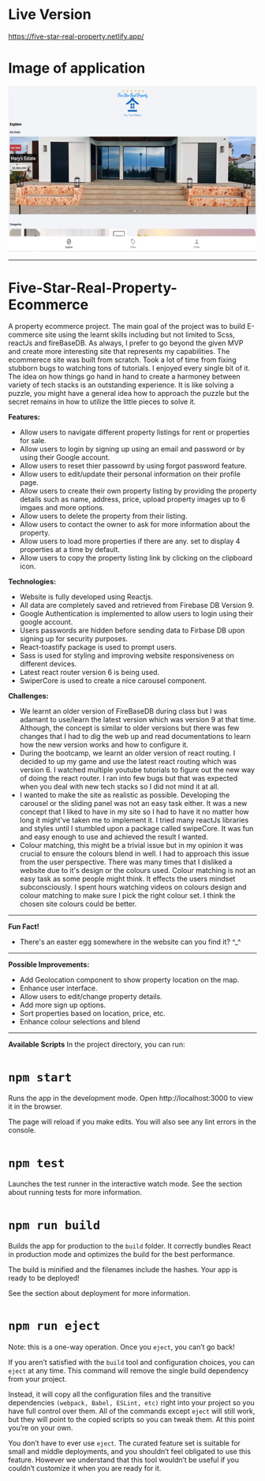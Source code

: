# Live Version 
https://five-star-real-property.netlify.app/

# Image of application
![alt text](https://github.com/jedhabush/Five-Star-Real-Property-Ecommerce/blob/main/ecomIMG.png)


------------
# Five-Star-Real-Property-Ecommerce
A property ecommerce project. The main goal of the project was to build E-commerce site using the learnt skills including but not limited to Scss, reactJs and fireBaseDB. As always, I prefer to go beyond the given MVP and create more interesting site that represents my capabilities. The ecommerece site was built from scratch. Took a lot of time from fixing stubborn bugs to watching tons of tutorials. I enjoyed every single bit of it. The idea on how things go hand in hand to create a harmoney between variety of tech stacks is an outstanding experience. It is like solving a puzzle, you might have a general idea how to approach the puzzle but the secret remains in how to utilize the little pieces to solve it.

**Features:**
- Allow users to navigate different property listings for rent or properties for sale. 
- Allow users to login by signing up using an email and password or by using their Google account.
- Allow users to reset thier passowrd by using forgot password feature.
- Allow users to edit/update their personal information on their profile page.
- Allow users to create their own property listing by providing the property details such as name, address, price, upload property images up to 6 imgaes and more options. 
- Allow users to delete the property from their listing.
- Allow users to contact the owner to ask for more information about the property.
- Allow users to load more properties if there are any. set to display 4 properties at a time by default.
- Allow users to copy the property listing link by clicking on the clipboard icon.

**Technologies:**
- Website is fully developed using Reactjs.
- All data are completely saved and retrieved from Firebase DB Version 9.
- Google Authentication is implemented to allow users to login using their google account.
- Users passwords are hidden before sending data to Firbase DB upon signing up for security purposes.
- React-toastify package is used to prompt users.
- Sass is used for styling and improving website responsiveness on different devices.
- Latest react router version 6 is being used.
- SwiperCore is used to create a nice carousel component.

**Challenges:**
- We learnt an older version of FireBaseDB during class but I was adamant to use/learn the latest version which was version 9 at that time. Although, the concept is similar to older versions but there was few changes that I had to dig the web up and read documentations to learn how the new version works and how to configure it.  
- During the bootcamp, we learnt an older version of react routing. I decided to up my game and use the latest react routing which was version 6. I watched multiple youtube tutorials to figure out the new way of doing the react router. I ran into few bugs but that was expected when you deal with new tech stacks so I did not mind it at all.
- I wanted to make the site as realistic as possible. Developing the carousel or the sliding panel was not an easy task either. It was a new concept that I liked to have in my site so I had to have it no matter how long it might've taken me to implement it. I tried many reactJs libraries and styles until I stumbled upon a package called swipeCore. It was fun and easy enough to use and achieved the result I wanted.
- Colour matching, this might be a trivial issue but in my opinion it was crucial to ensure the colours blend in well. I had to approach this issue from the user perspective. There was many times that I disliked a website due to it's design or the colours used. Colour matching is not an easy task as some people might think. It effects the users mindset subconsciously. I spent hours watching videos on colours design and colour matching to make sure I pick the right colour set. I think the chosen site colours could be better.



------------
**Fun Fact!**
- There's an easter egg somewhere in the website can you find it? ^_^

------------
**Possible Improvements:**
- Add Geolocation component to show property location on the map.
- Enhance user interface.
- Allow users to edit/change property details.
- Add more sign up options.
- Sort properties based on location, price, etc.
- Enhance colour selections and blend


------------

**Available Scripts**
In the project directory, you can run:

# ```npm start```

Runs the app in the development mode.
Open http://localhost:3000 to view it in the browser.

The page will reload if you make edits.
You will also see any lint errors in the console.

# ```npm test```
Launches the test runner in the interactive watch mode.
See the section about running tests for more information.

# ```npm run build```
Builds the app for production to the ```build``` folder.
It correctly bundles React in production mode and optimizes the build for the best performance.

The build is minified and the filenames include the hashes.
Your app is ready to be deployed!

See the section about deployment for more information.

# ```npm run eject```
Note: this is a one-way operation. Once you ```eject```, you can’t go back!

If you aren’t satisfied with the ```build``` tool and configuration choices, you can ```eject``` at any time. This command will remove the single build dependency from your project.

Instead, it will copy all the configuration files and the transitive dependencies ```(webpack, Babel, ESLint, etc)``` right into your project so you have full control over them. All of the commands except ```eject``` will still work, but they will point to the copied scripts so you can tweak them. At this point you’re on your own.

You don’t have to ever use ```eject```. The curated feature set is suitable for small and middle deployments, and you shouldn’t feel obligated to use this feature. However we understand that this tool wouldn’t be useful if you couldn’t customize it when you are ready for it.
